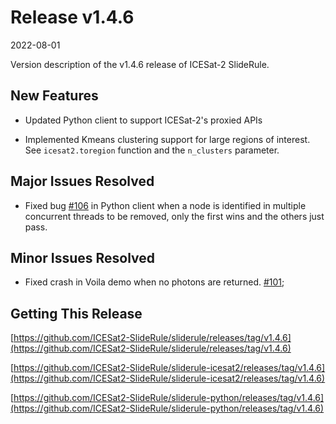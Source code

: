 # Release v1.4.6

2022-08-01

Version description of the v1.4.6 release of ICESat-2 SlideRule.

## New Features

- Updated Python client to support ICESat-2's proxied APIs

- Implemented Kmeans clustering support for large regions of interest.  See `icesat2.toregion` function and the `n_clusters` parameter.

## Major Issues Resolved

- Fixed bug [#106](https://github.com/ICESat2-SlideRule/sliderule-python/issues/106) in Python client when a node is identified in multiple concurrent threads to be removed, only the first wins and the others just pass.

## Minor Issues Resolved

-  Fixed crash in Voila demo when no photons are returned. [#101](https://github.com/ICESat2-SlideRule/sliderule-python/issues/101);

## Getting This Release

[https://github.com/ICESat2-SlideRule/sliderule/releases/tag/v1.4.6](https://github.com/ICESat2-SlideRule/sliderule/releases/tag/v1.4.6)

[https://github.com/ICESat2-SlideRule/sliderule-icesat2/releases/tag/v1.4.6](https://github.com/ICESat2-SlideRule/sliderule-icesat2/releases/tag/v1.4.6)

[https://github.com/ICESat2-SlideRule/sliderule-python/releases/tag/v1.4.6](https://github.com/ICESat2-SlideRule/sliderule-python/releases/tag/v1.4.6)

